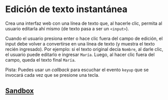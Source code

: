 # Edición de texto instantánea

Crea una interfaz web con una línea de texto que, al hacerle clic, permita al
usuario editarla ahí mismo (de texto pasa a ser un `<input>`).

Cuando el usuario presiona enter o hace clic fuera del campo de edición, el
input debe volver a convertirse en una línea de texto (y muestra el texto recién
ingresado). Por ejemplo: si el texto original decía `Nombre`, al darle clic, el
usuario puede editarlo e ingresar `María`. Luego, al hacer clic fuera del
campo, queda el texto final `María`.

Pista: Puedes usar un _callback_  para escuchar el evento `keyup` que se
invocará cada vez que se presione una tecla.


## [Sandbox](https://lab.cs50.io/Laboratoria/job-application-public/main/02-tech-mentoring/exercises/04-edicion-instantanea/boilerplate/)